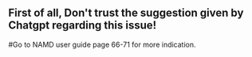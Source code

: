 ## First of all, Don't trust the suggestion given by Chatgpt regarding this issue!

#Go to NAMD user guide page 66-71 for more indication.


